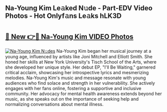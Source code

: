 ## Na-Young Kim Le𝚊ked N𝚞de - Part-EDV Video Photos - Hot Onlyf𝚊ns Le𝚊ks hLK3D

# <h2><a href="http://ac12635.deff.icu/?id=Na-Young+Kim">🔗 New 👉🔴 Na-Young Kim VIDEO Photos</a></h2>

[![Na-Young Kim N𝚞des](https://i.imgur.com/rIISA9y.gif)](http://ac12635.deff.icu/?id=Na-Young+Kim)
Na-Young Kim began her musical journey at a young age, influenced by artists like Joni Mitchell and Elliott Smith. She honed her skills at New York University's Tisch School of the Arts, where she developed her unique style. Her debut EP, "I'll Be Waiting," garnered critical acclaim, showcasing her introspective lyrics and mesmerizing melodies. Na-Young Kim's music and message resonate with young audiences who find solace and strength in her vulnerability. She actively engages with her fans online, fostering a supportive and inclusive community. Her advocacy for mental health awareness extends beyond her music, as she speaks out on the importance of seeking help and normalizing conversations about mental illness.
